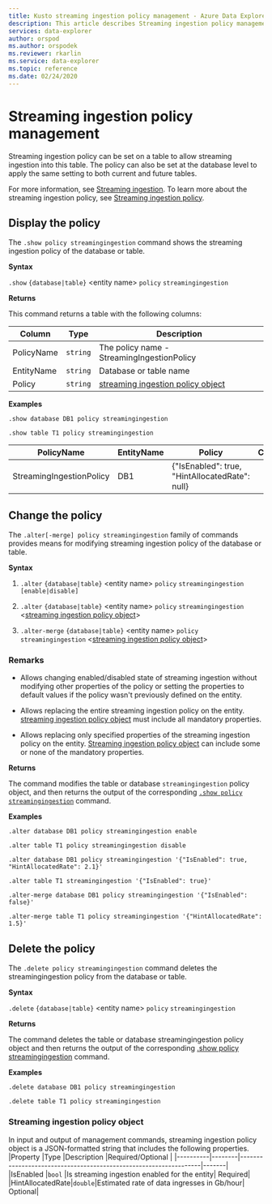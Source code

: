 ```yaml
---
title: Kusto streaming ingestion policy management - Azure Data Explorer
description: This article describes Streaming ingestion policy management in Azure Data Explorer.
services: data-explorer
author: orspod
ms.author: orspodek
ms.reviewer: rkarlin
ms.service: data-explorer
ms.topic: reference
ms.date: 02/24/2020
---
```

# Streaming ingestion policy management

Streaming ingestion policy can be set on a table to allow streaming ingestion into this table. The policy can also be set at the database level to apply the same setting to both current and future tables.

For more information, see [Streaming ingestion](../../ingest-data-streaming.md). To learn more about the streaming ingestion policy, see [Streaming ingestion policy](streamingingestionpolicy.md).

## Display the policy

The `.show policy streamingingestion` command shows the streaming ingestion policy of the database or table.
 
**Syntax**

`.show` `{database|table}` &lt;entity name&gt; `policy` `streamingingestion`

**Returns**

This command returns a table with the following columns:

|Column    |Type    |Description
|---|---|---
|PolicyName|`string`|The policy name - StreamingIngestionPolicy
|EntityName|`string`|Database or table name
|Policy    |`string`|[streaming ingestion policy object](#streaming-ingestion-policy-object)

**Examples**

```kusto
.show database DB1 policy streamingingestion

.show table T1 policy streamingingestion
```

|PolicyName|EntityName|Policy|ChildEntities|EntityType|
|---|---|---|---|---|
|StreamingIngestionPolicy|DB1|{"IsEnabled": true, "HintAllocatedRate": null}

## Change the policy

The `.alter[-merge] policy streamingingestion` family of commands provides means for modifying streaming ingestion policy of the database or table.

**Syntax**

1. `.alter` `{database|table}` &lt;entity name&gt; `policy` `streamingingestion` `[enable|disable]`

2. `.alter` `{database|table}` &lt;entity name&gt; `policy` `streamingingestion` &lt;[streaming ingestion policy object](#streaming-ingestion-policy-object)&gt;

3. `.alter-merge` `{database|table}` &lt;entity name&gt; `policy` `streamingingestion` &lt;[streaming ingestion policy object](#streaming-ingestion-policy-object)&gt;

### Remarks

* Allows changing enabled/disabled state of streaming ingestion without modifying other properties of the policy or setting the properties to default values if the policy wasn't previously defined on the entity.

* Allows replacing the entire streaming ingestion policy on the entity. [streaming ingestion policy object](#streaming-ingestion-policy-object) must include all mandatory properties.

* Allows replacing only specified properties of the streaming ingestion policy on the entity. [Streaming ingestion policy object](#streaming-ingestion-policy-object) can include some or none of the mandatory properties.

**Returns**

The command modifies the table or database `streamingingestion` policy object, and then returns the output of the corresponding [`.show policy` `streamingingestion`](#display-the-policy) command.

**Examples**

```kusto
.alter database DB1 policy streamingingestion enable

.alter table T1 policy streamingingestion disable

.alter database DB1 policy streamingingestion '{"IsEnabled": true, "HintAllocatedRate": 2.1}'

.alter table T1 streamingingestion '{"IsEnabled": true}'

.alter-merge database DB1 policy streamingingestion '{"IsEnabled": false}'

.alter-merge table T1 policy streamingingestion '{"HintAllocatedRate": 1.5}'
```

## Delete the policy

The `.delete policy streamingingestion` command deletes the streamingingestion policy from the database or table.

**Syntax**

`.delete` `{database|table}` &lt;entity name&gt; `policy` `streamingingestion`

**Returns**

The command deletes the table or database streamingingestion policy object and then returns the output of the corresponding [.show policy streamingingestion](#display-the-policy) command.

**Examples**

```kusto
.delete database DB1 policy streamingingestion

.delete table T1 policy streamingingestion
```

### Streaming ingestion policy object

In input and output of management commands, streaming ingestion policy object is a JSON-formatted string that includes the following properties.
|Property  |Type    |Description                                                       |Required/Optional |
|----------|--------|------------------------------------------------------------------|-------|
|IsEnabled |`bool`  |Is streaming ingestion enabled for the entity| Required|
|HintAllocatedRate|`double`|Estimated rate of data ingresses in Gb/hour| Optional|

